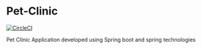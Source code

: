 # Pet-Clinic

[![CircleCI](https://circleci.com/gh/SankarBhagawanPalla/Pet-Clinic.svg?style=svg)](https://circleci.com/gh/SankarBhagawanPalla/Pet-Clinic)

Pet Clinic Application developed using Spring boot and spring technologies
